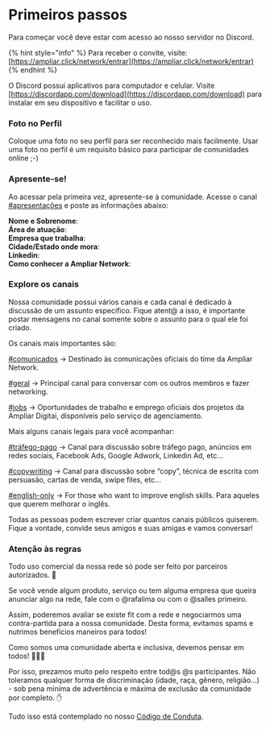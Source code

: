 # Primeiros passos

Para começar você deve estar com acesso ao nosso servidor no Discord.

{% hint style="info" %}
Para receber o convite, visite:  
[https://ampliar.click/network/entrar](https://ampliar.click/network/entrar)
{% endhint %}

O Discord possui aplicativos para computador e celular. Visite [https://discordapp.com/download](https://discordapp.com/download) para instalar em seu dispositivo e facilitar o uso.

### Foto no Perfil

Coloque uma foto no seu perfil para ser reconhecido mais facilmente. Usar uma foto no perfil é um requisito básico para participar de comunidades online ;-\)

### Apresente-se!

Ao acessar pela primeira vez, apresente-se à comunidade. Acesse o canal [\#apresentações](https://discordapp.com/channels/679021814004973595/679022463723765771) e poste as informações abaixo:

**Nome e Sobrenome**:  
**Área de atuação**:  
**Empresa que trabalha**:  
**Cidade/Estado onde mora**:  
**Linkedin**:  
**Como conhecer a Ampliar Network**:

### Explore os canais

Nossa comunidade possui vários canais e cada canal é dedicado à discussão de um assunto específico. Fique atent@ a isso, é importante postar mensagens no canal somente sobre o assunto para o qual ele foi criado.

Os canais mais importantes são:

[\#comunicados](https://discordapp.com/channels/679021814004973595/679182318027407361) → Destinado às comunicações oficiais do time da Ampliar Network.

[\#geral](https://discordapp.com/channels/679021814004973595/679021814004973598) → Principal canal para conversar com os outros membros e fazer networking.

[\#jobs](https://discordapp.com/channels/679021814004973595/679182878936137768) → Oportunidades de trabalho e emprego oficiais dos projetos da Ampliar Digitai, disponíveis pelo serviço de agenciamento.

Mais alguns canais legais para você acompanhar:

[\#tráfego-pago](https://discordapp.com/channels/679021814004973595/679179080607989761) → Canal para discussão sobre tráfego pago, anúncios em redes sociais, Facebook Ads, Google Adwork, Linkedin Ad, etc...

[\#copywriting](https://app.slack.com/client/TU02JP9AA/CTYEZ22KX) → Canal para discussão sobre “copy”, técnica de escrita com persuasão, cartas de venda, swipe files, etc...

[\#english-only](https://discordapp.com/channels/679021814004973595/679183010792472597) → For those who want to improve english skills. Para aqueles que querem melhorar o inglês.

Todas as pessoas podem escrever criar quantos canais públicos quiserem. Fique a vontade, convide seus amigos e suas amigas e vamos conversar!

### Atenção às regras

Todo uso comercial da nossa rede só pode ser feito por parceiros autorizados. 🤙 

Se você vende algum produto, serviço ou tem alguma empresa que queira anunciar algo na rede, fale com o @rafalima ou com o @salles primeiro.

Assim, poderemos avaliar se existe fit com a rede e negociarmos uma contra-partida para a nossa comunidade. Desta forma, evitamos spams e nutrimos benefícios maneiros para todos!

Como somos uma comunidade aberta e inclusiva, devemos pensar em todos! 👫👭👬

Por isso, prezamos muito pelo respeito entre tod@s @s participantes. Não toleramos qualquer forma de discriminação \(idade, raça, gênero, religião…\) - sob pena mínima de advertência e máxima de exclusão da comunidade por completo. ✋

Tudo isso está contemplado no nosso [Código de Conduta](https://docs.impulso.network/codigo-de-conduta).



